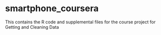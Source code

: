 # smartphone_coursera
This contains the R code and supplemental files for the course project for Getting and Cleaning Data
